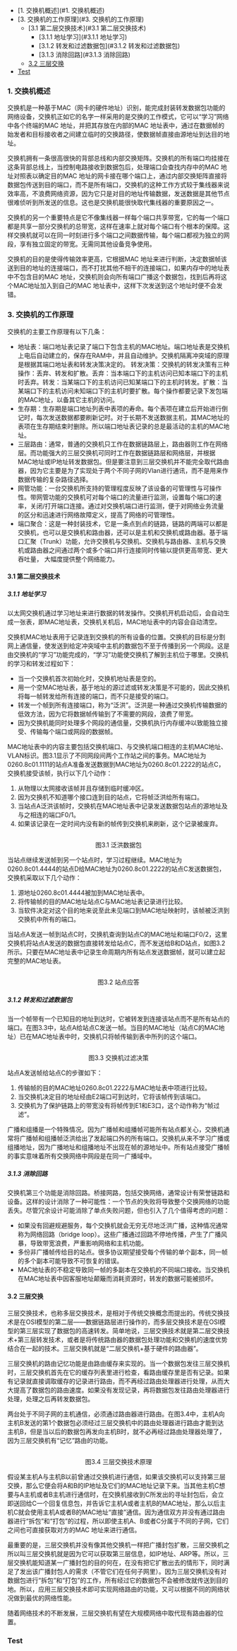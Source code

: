 - [1. 交换机概述](#1. 交换机概述)
- [3. 交换机的工作原理](#3. 交换机的工作原理)
	- [3.1 第二层交换技术](#3.1 第二层交换技术)
		- [3.1.1 地址学习](#3.1.1 地址学习)
		- [3.1.2 转发和过滤数据包](#3.1.2 转发和过滤数据包)
		- [3.1.3 消除回路](#3.1.3 消除回路)
	- [3.2 三层交换](#3.2三层交换)
- [Test](#test)


### 1. 交换机概述
交换机是一种基于MAC（网卡的硬件地址）识别，能完成封装转发数据包功能的网络设备，交换机正如它的名字一样采用的是交换的工作模式，它可以“学习”网络中各个终端的MAC 地址，并把其存放在内部的MAC 地址表中，通过在数据帧的始发者和目标接收者之间建立临时的交换路径，使数据帧直接由源地址到达目的地址。
交换机拥有一条很高很快的背部总线和内部交换矩阵。交换机的所有端口均挂接在这条背部总线上，当控制电路接收到数据包后，处理端口会查找内存中的MAC 地址对照表以确定目的MAC 地址的网卡接在哪个端口上，通过内部交换矩阵直接将数据包传送到目的端口，而不是所有端口，交换机的这种工作方式较于集线器来说效率高，不浪费网络资源，因为它只是对目的地址传输数据，发送数据是其他节点很难侦听到所发送的信息。这也是交换机能很快取代集线器的重要原因之一。
交换机的另一个重要特点是它不像集线器一样每个端口共享带宽，它的每一个端口都是共享一部分交换机的总带宽，这样在速率上就对每个端口有个根本的保障。这样交换机就可以在同一时刻进行多个端口之间数据传输，每个端口都视为独立的网段，享有独立固定的带宽。无需同其他设备竞争使用。
交换机的目的是使得传输效率更高，它根据MAC 地址来进行判断，决定数据帧该送到目的地址的连接端口，而不打扰其他不相干的连接端口，如果内存中的地址表中不包含目的MAC 地址，交换机则会向所有端口广播这个数据包，找到后再将这个MAC地址加入到自己的MAC 地址表中，这样下次发送到这个地址时便不会发错。

### 3. 交换机的工作原理
交换机的主要工作原理有以下几条：

- 地址表：端口地址表记录了端口下包含主机的MAC地址。端口地址表是交换机上电后自动建立的，保存在RAM中，并且自动维护。交换机隔离冲突域的原理是根据其端口地址表和转发决策决定的。转发决策：交换机的转发决策有三种操作：丢弃、转发和扩散。丢弃：当本端口下的主机访问已知本端口下的主机时丢弃。转发：当某端口下的主机访问已知某端口下的主机时转发。扩散：当某端口下的主机访问未知端口下的主机时要扩散。每个操作都要记录下发包端的MAC地址，以备其它主机的访问。- 生存期：生存期是端口地址列表中表项的寿命。每个表项在建立后开始进行倒记时，每次发送数据都要刷新记时。对于长期不发送数据主机，其MAC地址的表项在生存期结束时删除。所以端口地址表记录的总是最活动的主机的MAC地址。- 三层路由：通常，普通的交换机只工作在数据链路层上，路由器则工作在网络层。而功能强大的三层交换机可同时工作在数据链路层和网络层，并根据 MAC地址或IP地址转发数据包。但是要注意到三层交换机并不能完全取代路由器，因为它主要是为了实现处于两个不同子网的Vlan进行通讯，而不是用来作数据传输的复杂路径选择。- 网管功能：一台交换机所支持的管理程度反映了该设备的可管理性与可操作性。带网管功能的交换机可对每个端口的流量进行监测，设置每个端口的速率，关闭/打开端口连接。通过对交换机端口进行监测，便于对网络业务流量的区分和迅速进行网络故障定义，提高了网络的可管理性。- 端口聚合：这是一种封装技术，它是一条点到点的链路，链路的两端可以都是交换机，也可以是交换机和路由器，还可以是主机和交换机或路由器。基于端口汇聚（Trunk）功能，允许交换机与交换机、交换机与路由器、主机与交换机或路由器之间通过两个或多个端口并行连接同时传输以提供更高带宽、更大吞吐量， 大幅度提供整个网络能力。

#### 3.1 第二层交换技术
##### 3.1.1 地址学习
以太网交换机通过学习地址来进行数据的转发操作。交换机开机启动后，会自动生成一张表，即MAC地址表，交换机关机后，MAC地址表中的内容会自动清空。

交换机MAC地址表用于记录连到交换机的所有设备的位置。交换机的目标是分割网上通信量，使发送到给定冲突域中主机的数据包不至于传播到另一个网段。这是由交换机的“学习”功能完成的，“学习”功能使交换机了解到主机位于哪里。交换机的学习和转发过程如下：

- 当一个交换机首次初始化时，交换机地址表是空的。
- 用一个空MAC地址表，基于地址的源过滤或转发决策是不可能的，因此交换机将每一帧转发给所有连接的端口，而不只是接受的端口。
- 转发一个帧到所有连接端口，称为“泛洪”。泛洪是一种通过交换机传输数据的低效方法，因为它将数据帧传输到了不需要的网段，浪费了带宽。
- 因为交换机能同时处理多个网段的通信量，交换机执行内存缓冲以致能独立接受、传输每个端口或网段的数据帧。

MAC地址表中的内容主要包括交换机端口、与交换机端口相连的主机MAC地址、VLAN标识。图3.1显示了不同网段间两个工作站之间的事务。MAC地址为0260.8c01.1111的站点A准备发送数据到MAC地址为0260.8c01.2222的站点C，交换机接受该帧，执行以下几个动作：

1. 从物理以太网接收该帧并且存储到临时缓冲区。
2. 因为交换机不知道哪个接口连到目的站点，它将帧泛洪给所有端口。
3. 当站点A泛洪该帧时，交换机在MAC地址表中记录发送数据包站点的源地址及与之相连的端口F0/1。
4. 如果该记录在一定时间内没有新的帧传到交换机来刷新，这个记录被废弃。

<div align="center">
<img src="" style="max-width:700px;"/>
<p>图3.1 泛洪数据包</p>
</div>

当站点继续发送帧到另一个站点时，学习过程继续。MAC地址为0260.8c01.4444的站点D给MAC地址为0260.8c01.2222的站点C发送数据包，交换机采取以下几个动作：

1. 源地址0260.8c01.4444被加到MAC地址表中。
2. 将传输帧的目的MAC地址站点C与MAC地址表记录进行比较。
3. 当软件决定对这个目的地来说至此未见端口到MAC地址映射时，该帧被泛洪到交换机中所有的端口。

当站点A发送一帧到站点C时，交换机查询到站点C的MAC地址和端口F0/2，这里交换机将站点A发送的数据包直接转发给站点C，而不发送给B和D站点，如图3.2所示。只要在MAC地址表中记录生命周期内所有站点发送数据帧，就可以建立起完整的MAC地址表。

<div align="center">
<img src="" style="max-width:700px;"/>
<p>图3.2 站点应答</p>
</div>

##### 3.1.2 转发和过滤数据包
当一个帧带有一个已知目的地址到达时，它被转发到连接该站点而不是所有站点的端口。在图3.3中，站点A给站点C发送一帧。当目的MAC地址（站点C的MAC地址）已在MAC地址表中时，交换机只将帧传输到表中所列的这个端口。

<div align="center">
<img src="" style="max-width:700px;"/>
<p>图3.3 交换机过滤决策</p>
</div>

站点A发送帧给站点C的步骤如下：

1. 传输帧的目的MAC地址0260.8c01.2222与MAC地址表中项进行比较。
2. 当交换机决定目的地址经由E2端口可到达时，它将该帧传到该端口。
3. 交换机为了保护链路上的带宽没有将帧传到E1和E3口，这个动作称为“帧过滤”。

广播和组播是一个特殊情况。因为广播帧和组播帧可能所有站点都关心，交换机通常将广播帧和组播帧泛洪给出了发起端口外的所有端口。交换机从来不学习广播或组播地址，因为广播地址和组播地址不出现在帧的源地址中。所有站点接受广播帧的事实意味着所有交换网络中网段是在同一广播域中。

##### 3.1.3 消除回路
交换机第三个功能是消除回路。桥接网路，包括交换网络，通常设计有荣誉链路和设备。这样的设计消除了一种可能性：一个节点的失败将导致整个交换网络的功能丢失。尽管冗余设计可能消除了单点失败问题，但也引入了几个值得考虑的问题：

- 如果没有回避规避服务，每个交换机就会无穷无尽地泛洪广播，这种情况通常称为网络回路（bridge loop）。这些广播通过回路不停地传播，产生了广播风暴，导致带宽浪费，严重影响网络和主机功能。
- 多份非广播帧传给目的站点。很多协议期望接受每个传输的单个副本，同一帧的多个副本可能导致不可恢复的错误。
- MAC地址表的不稳定导致同一帧的多副本在交换机的不同端口接收。当交换机在MAC地址表中因客服地址颠簸而消耗资源时，转发的数据可能被损坏。

#### 3.2 三层交换
三层交换技术，也称多层交换技术，是相对于传统交换概念而提出的。传统交换技术是在OSI模型的第二层——数据链路层进行操作的，而多层交换技术是在OSI模型的第三层实现了数据包的高速转发。简单地说，三层交换技术就是第二层交换技术+第三层转发技术，或者是将传统路由器的数据包处理功能和交换机的速度优势结合在一起的技术。三层交换机就是“二层交换机+基于硬件的路由器”。
三层交换机的路由记忆功能是由路由缓存来实现的。当一个数据包发往三层交换机时，三层交换机首先在它的缓存列表里进行检查，看路由缓存里是否有记录。如果有记录就直接调取缓存的记录进行路由，而不再经过路由处理器进行处理，从而大大提高了数据包的路由速度。如果没有发现记录，再将数据包发往路由处理器进行处理，处理之后再转发数据包。
两台处于不同子网的主机通信，必须通过路由器进行路由。在图3.4中，主机A向主机B发送的第1个数据包必须经过三层交换机中的路由处理器进行路由才能到达主机B，但是当以后的数据包再发向主机B时，就不必再经过路由处理器处理了，因为三层交换机有“记忆”路由的功能。

<div align="center">
<img src="" style="max-width:700px;"/>
<p>图3.4 三层交换技术原理</p>
</div>

假设某主机A与主机B以前曾通过交换机进行通信，如果该交换机可以支持第三层交换，那么它便会将A和B的IP地址及它们的MAC地址记录下来。当其他主机C想要与A主机或者B主机进行通信时，在交换机接收到C所发出的寻址封包后，会立即送回给C一个回复信息包，并告诉它主机A或者主机B的MAC地址，那么以后主机C就会使用主机A或者B的MAC地址“直接”通信。因为通信双方并没有通过路由器进行“拆包”和“打包”的过程，所以即使主机A、B或者C分属于不同的子网，它们之间也可直接获取对方的MAC 地址来进行通信。
最重要的是，三层交换机并没有像其他交换机一样把广播封包扩散，三层交换机之所以叫三层交换机就是因为它可以获取第三层信息，如IP地址、ARP等。所以，三层交换机能知道某一广播封包的目的何在，在没有把它扩散出去的情形下，同时满足了发出该广播封包人的需求（不管它们在任何子网里）。因为三层交换机没有对数据包进行“拆包”和“打包”的工作，所有经过它的数据包不会被修改就传送到目的地。所以，应用三层交换技术即可实现网络路由的功能，又可以根据不同的网络状况做到最优的网络性能。
随着网络技术的不断发展，三层交换机有望在大规模网络中取代现有路由器的位置。
### Test